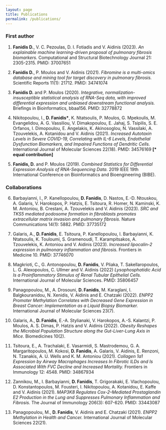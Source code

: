 ```yaml
---
layout: page
title: Publications
permalink: /publications/
---
```


### First author

1. **Fanidis D.**, V. C. Pezoulas, D. Ι. Fotiadis and V. Aidinis (2023). *An explainable machine learning-driven proposal of pulmonary fibrosis biomarkers.* Computational and Structural Biotechnology Journal 21: 2305-2315. PMID: 37007651

2. **Fanidis D.**, P. Moulos and V. Aidinis (2021). *Fibromine is a multi-omics database and mining tool for target discovery in pulmonary fibrosis.* Scientific Reports 11(1): 21712. PMID: 34741074

3. **Fanidis D.** and P. Moulos (2020). *Integrative, normalization-insusceptible statistical analysis of RNA-Seq data, with improved differential expression and unbiased downstream functional analysis.* Briefings in Bioinformatics, bbaa156. PMID: 32778872

4. Nikitopoulou, I., **D. Fanidis\***, K. Ntatsoulis, P. Moulos, G. Mpekoulis, M. Evangelidou, A. G. Vassiliou, V. Dimakopoulou, E. Jahaj, S. Tsipilis, S. E. Orfanos, I. Dimopoulou, E. Angelakis, K. Akinosoglou, N. Vassilaki, A. Tzouvelekis, A. Kotanidou and V. Aidinis (2021). *Increased Autotaxin Levels in Severe COVID-19, Correlating with IL-6 Levels, Endothelial Dysfunction Biomarkers, and Impaired Functions of Dendritic Cells.* International Journal of Molecular Sciences 22(18). PMID: 34576169 **[\* equal contribution]**

5. **Fanidis, D.** and P. Moulos (2019). *Combined Statistics for Differential Expression Analysis of RNA-Sequencing Data.* 2019 IEEE 19th International Conference on Bioinformatics and Bioengineering (BIBE).

### Collaborations

6. Barbayianni, I., P. Kanellopoulou, **D. Fanidis**, D. Nastos, E.-D. Ntouskou, A. Galaris, V. Harokopos, P. Hatzis, E. Tsitoura, R. Homer, N. Kaminski, K. M. Antoniou, B. Crestani, A. Tzouvelekis and V. Aidinis (2023). *SRC and TKS5 mediated podosome formation in fibroblasts promotes extracellular matrix invasion and pulmonary fibrosis.* Nature Communications 14(1): 5882. PMID: 37735172

7. Galaris, A., **D. Fanidis**, E. Tsitoura, P. Kanellopoulou, I. Barbayianni, K. Ntatsoulis, K. Touloumi, S. Gramenoudi, T. Karampitsakos, A. Tzouvelekis, K. Antoniou and V. Aidinis (2023). *Increased lipocalin-2 expression in pulmonary inflammation and fibrosis.* Frontiers in Medicine 10. PMID: 37746070

8. Magkrioti, C., G. Antonopoulou, **D. Fanidis**, V. Pliaka, T. Sakellaropoulos, L. G. Alexopoulos, C. Ullmer and V. Aidinis (2022) *Lysophosphatidic Acid Is a Proinflammatory Stimulus of Renal Tubular Epithelial Cells.* International Journal of Molecular Sciences. PMID: 35806457

9. Panagopoulou, M., A. Drosouni, **D. Fanidis**, M. Karaglani, I. Balgkouranidou, N. Xenidis, V. Aidinis and E. Chatzaki (2022). *ENPP2 Promoter Methylation Correlates with Decreased Gene Expression in Breast Cancer: Implementation as a Liquid Biopsy Biomarker.* International Journal of Molecular Sciences 23(7).

10. Galaris, A., **D. Fanidis**, E.-A. Stylianaki, V. Harokopos, A.-S. Kalantzi, P. Moulos, A. S. Dimas, P. Hatzis and V. Aidinis (2022). *Obesity Reshapes the Microbial Population Structure along the Gut-Liver-Lung Axis in Mice.* Biomedicines 10(2).

11. Tsitoura, E., A. Trachalaki, E. Vasarmidi, S. Mastrodemou, G. A. Margaritopoulos, M. Kokosi, **D. Fanidis**, A. Galaris, V. Aidinis, E. Renzoni, N. Tzanakis, A. U. Wells and K. M. Antoniou (2021). *Collagen 1a1 Expression by Airway Macrophages Increases In Fibrotic ILDs and Is Associated With FVC Decline and Increased Mortality.* Frontiers in Immunology 12: 4548. PMID: 34867934

12. Zannikou, M., I. Barbayianni, **D. Fanidis**, T. Grigorakaki, E. Vlachopoulou, D. Konstantopoulos, M. Fousteri, I. Nikitopoulou, A. Kotanidou, E. Kaffe and V. Aidinis (2021). *MAP3K8 Regulates Cox-2–Mediated Prostaglandin E2 Production in the Lung and Suppresses Pulmonary Inflammation and Fibrosis.* The Journal of Immunology 206(3): 607-620. PMID: 33443087

13. Panagopoulou, M., **D. Fanidis**, V. Aidinis and E. Chatzaki (2021). *ENPP2 Methylation in Health and Cancer.* International Journal of Molecular Sciences 22(21).
